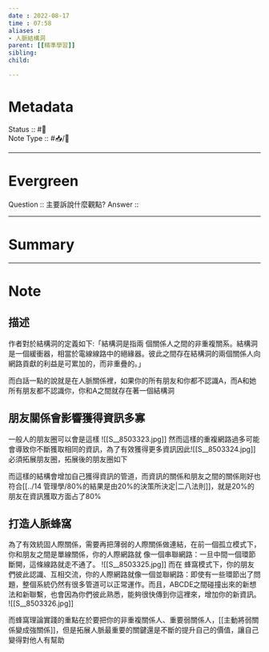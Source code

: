 ```yaml
---
date : 2022-08-17
time : 07:58
aliases :
- 人脈結構洞
parent: [[精準學習]]
sibling:
child: 

---
```


# Metadata
Status :: #🌱 <br>
Note Type :: #📥/📘 <br>

---
# Evergreen
Question :: 主要訴說什麼觀點?
Answer :: 


---

# Summary


---

# Note
## 描述
作者對於結構洞的定義如下:「結構洞是指兩 個關係人之間的非重複關系。結構洞是一個緩衝器，相當於電線線路中的絕緣器。彼此之間存在結構洞的兩個關係人向網路貢獻的利益是可累加的，而非重疊的。」

而白話一點的說就是在人脈關係裡，如果你的所有朋友和你都不認識A，而A和她所有朋友都不認識你，你和A之間就存在著一個結構洞

## 朋友關係會影響獲得資訊多寡
一般人的朋友圈可以會是這樣
![[S__8503323.jpg]]
然而這樣的重複網路過多可能會導致你不斷獲取相同的資訊，為了有效獲得更多資訊因此![[S__8503324.jpg]]必須拓展朋友圈，拓展後的朋友圈如下

而這樣的結構會增加自己獲得資訊的管道，而資訊的關係和朋友之間的關係剛好也符合[[../14 管理學/80%的結果是由20%的決策所決定|二八法則]]，就是20%的朋友在資訊獲取方面占了80%

## 打造人脈蜂窩
為了有效統固人際關係，需要再把薄弱的人際關係做連結，在前一個孤立模式下，你和朋友之間是單線關係，你的人際網路就 像一個串聯網路：一旦中間一個環節斷開，這條線路就走不通了。
![[S__8503325.jpg]]
而在 蜂窩模式下，你的朋友們彼此認識、互相交流，你的人際網路就像一個並聯網路：即使有一些環節出了問題，整個系統仍然有很多管道可以正常運作。而且，ABCDE之間碰撞出來的新想法和新聯繫，也會因為你們彼此熟悉，能夠很快傳到你這裡來，增加你的新資訊。
![[S__8503326.jpg]]

而蜂窩理論實踐的重點在於要把你的非重複關係人、重要弱關係人，[[主動將弱關係變成強關係]]，但是拓展人脈最重要的關鍵還是不斷的提升自己的價值，讓自己變得對他人有幫助

